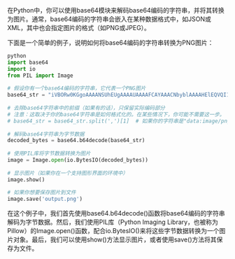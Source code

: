 在Python中，你可以使用base64模块来解码base64编码的字符串，并将其转换为图片。通常，base64编码的字符串会嵌入在某种数据格式中，如JSON或XML，其中也会指定图片的格式（如PNG或JPEG）。

下面是一个简单的例子，说明如何将base64编码的字符串转换为PNG图片：
```python
python
import base64  
import io  
from PIL import Image  
  
# 假设你有一个base64编码的字符串，它代表一个PNG图片  
base64_str = "iVBORw0KGgoAAAANSUhEUgAAAAUAAAAFCAYAAACNbyblAAAAHElEQVQI12P4//8/w38GIAXDIBKE0DHxgljNBAAO9TXL0Y4OHwAAAABJRU5ErkJggg=="  
  
# 去除base64字符串中的前缀（如果有的话），只保留实际编码部分  
# 注意：这取决于你的base64字符串是如何格式化的。在某些情况下，你可能不需要这一步。  
# base64_str = base64_str.split(',')[1]  # 如果你的字符串是"data:image/png;base64,..."这样的格式  
  
# 解码base64字符串为字节数据  
decoded_bytes = base64.b64decode(base64_str)  
  
# 使用PIL库将字节数据转换为图片  
image = Image.open(io.BytesIO(decoded_bytes))  
  
# 显示图片（如果你在一个支持图形界面的环境中）  
image.show()  
  
# 如果你想要保存图片到文件  
image.save('output.png')
```
在这个例子中，我们首先使用base64.b64decode()函数将base64编码的字符串解码为字节数据。然后，我们使用PIL库（Python Imaging Library，也被称为Pillow）的Image.open()函数，配合io.BytesIO()来将这些字节数据转换为一个图片对象。最后，我们可以使用show()方法显示图片，或者使用save()方法将其保存为文件。
